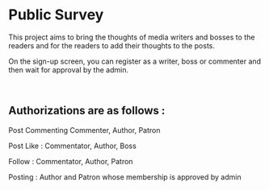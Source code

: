 <h1>Public Survey</h1>

This project aims to bring the thoughts of media writers and bosses to the readers and for the readers to add their thoughts to the posts.

On the sign-up screen, you can register as a writer, boss or commenter and then wait for approval by the admin.

<br>

<h2>Authorizations are as follows :</h2> 
Post Commenting Commenter, Author, Patron

Post Like : Commentator, Author, Boss

Follow : Commentator, Author, Patron

Posting : Author and Patron whose membership is approved by admin
